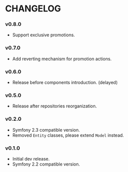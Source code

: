CHANGELOG
=========

### v0.8.0

* Support exclusive promotions.

### v0.7.0

* Add reverting mechanism for promotion actions.

### v0.6.0

* Release before components introduction. (delayed)

### v0.5.0

* Release after repositories reorganization.

### v0.2.0

* Symfony 2.3 compatible version.
* Removed ``Entity`` classes, please extend ``Model`` instead.

### v0.1.0

* Initial dev release.
* Symfony 2.2 compatible version.
